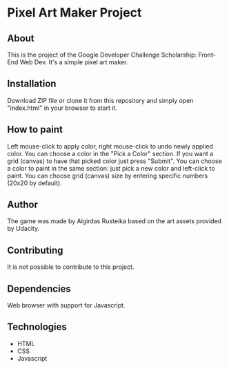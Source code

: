 # Pixel Art Maker Project

## About
This is the project of the Google Developer Challenge Scholarship: Front-End Web Dev. It's a simple pixel art maker.

## Installation
Download ZIP file or clone it from this repository and simply open "index.html" in your browser to start it.

## How to paint
Left mouse-click to apply color, right mouse-click to undo newly applied color. You can choose a color in the "Pick a Color" section. If you want a grid (canvas) to have that picked color just press "Submit". You can choose a color to paint in the same section: just pick a new color and left-click to paint. You can choose grid (canvas) size by entering specific numbers (20x20 by default).

## Author
The game was made by Algirdas Rusteika based on the art assets provided by Udacity.

## Contributing
It is not possible to contribute to this project.

## Dependencies
Web browser with support for Javascript.

## Technologies
* HTML
* CSS
* Javascript